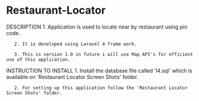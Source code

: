 Restaurant-Locator
==================
  DESCRIPTION
       1. Application is used to locate near by restaurant using pin code.
       
       2. It is developed using Laravel 4 frame work.
       
       3. This is version 1.0 in future i will use Map API's for efficient use of this application. 
       
  INSTRUCTION TO INSTALL
       1. Install the database file called 'l4.sql' which is available on 'Restaurant Locator Screen Shots' folder.
       
       2. For setting up this application follow the 'Restaurant Locator Screen Shots' folder.
